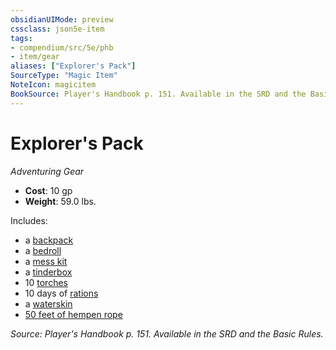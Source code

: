 ```yaml
---
obsidianUIMode: preview
cssclass: json5e-item
tags:
- compendium/src/5e/phb
- item/gear
aliases: ["Explorer's Pack"]
SourceType: "Magic Item"
NoteIcon: magicitem
BookSource: Player's Handbook p. 151. Available in the SRD and the Basic Rules.
---
```

# Explorer's Pack
*Adventuring Gear*  

- **Cost**: 10 gp
- **Weight**: 59.0 lbs.

Includes:

- a [backpack](/3-Mechanics/CLI/items/backpack.md)  
- a [bedroll](/3-Mechanics/CLI/items/bedroll.md)  
- a [mess kit](/3-Mechanics/CLI/items/mess-kit.md)  
- a [tinderbox](/3-Mechanics/CLI/items/tinderbox.md)  
- 10 [torches](/3-Mechanics/CLI/items/torch.md)  
- 10 days of [rations](/3-Mechanics/CLI/items/rations-1-day.md)  
- a [waterskin](/3-Mechanics/CLI/items/waterskin.md)  
- [50 feet of hempen rope](/3-Mechanics/CLI/items/hempen-rope-50-feet.md)  

*Source: Player's Handbook p. 151. Available in the SRD and the Basic Rules.*